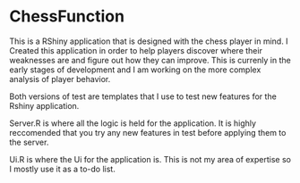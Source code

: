 # ChessFunction

This is a RShiny application that is designed with the chess player in mind.
I Created this application in order to help players discover where their weaknesses are and figure out how they can improve.
This is currenly in the early stages of development and I am working on the more complex analysis of player behavior.

Both versions of test are templates that I use to test new features for the Rshiny application.

Server.R is where all the logic is held for the application. It is highly reccomended that you try any new features in test before applying them to the server.

Ui.R is where the Ui for the application is. This is not my area of expertise so I mostly use it as a to-do list.
